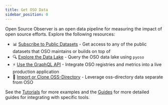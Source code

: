 ```yaml
---
title: Get OSO Data
sidebar_position: 0
---
```


Open Source Observer is an open data pipeline for measuring the impact of open source efforts. Explore the following resources:

- 📊 [Subscribe to Public Datasets](./datasets/index.mdx) - Get access to any of the public datasets that OSO maintains or builds on top of
- 🔍 [Explore the Data Lake](./query-data.mdx) - Query the OSO data lake using `pyoso`
- ⚡ [Use the GraphQL API](./api.md) - Integrate OSO registries and metrics into a live production application
- 📂 [Import or Clone OSS-Directory](./oss-directory.md) - Leverage oss-directory data separate from OSO

See the [Tutorials](../tutorials/index.md) for more examples and the [Guides](../guides/index.mdx) for more detailed guides for integrating with specific tools.
